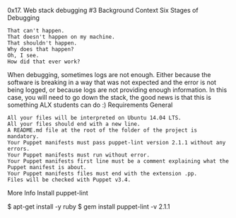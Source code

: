 0x17. Web stack debugging #3
Background Context
Six Stages of Debugging

    That can't happen.
    That doesn't happen on my machine.
    That shouldn't happen.
    Why does that happen?
    Oh, I see.
    How did that ever work?

When debugging, sometimes logs are not enough. Either because the software is breaking in a way that was not expected and the error is not being logged, or because logs are not providing enough information. In this case, you will need to go down the stack, the good news is that this is something ALX students can do :)
Requirements
General

    All your files will be interpreted on Ubuntu 14.04 LTS.
    All your files should end with a new line.
    A README.md file at the root of the folder of the project is mandatory.
    Your Puppet manifests must pass puppet-lint version 2.1.1 without any errors.
    Your Puppet manifests must run without error.
    Your Puppet manifests first line must be a comment explaining what the Puppet manifest is about.
    Your Puppet manifests files must end with the extension .pp.
    Files will be checked with Puppet v3.4.
More Info
Install puppet-lint

$ apt-get install -y ruby
$ gem install puppet-lint -v 2.1.1 

